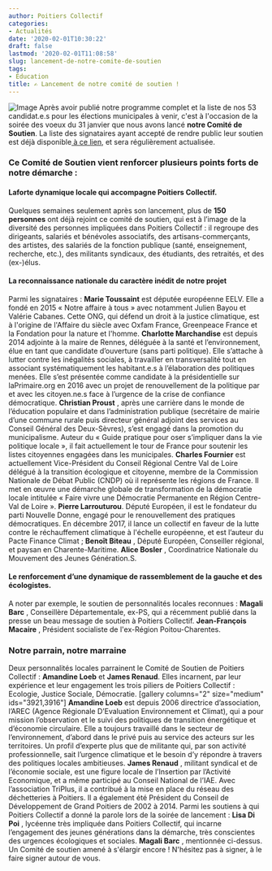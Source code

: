 ```yaml
---
author: Poitiers Collectif
categories:
- Actualités
date: '2020-02-01T10:30:22'
draft: false
lastmod: '2020-02-01T11:08:58'
slug: lancement-de-notre-comite-de-soutien
tags:
- Éducation
title: ✍️ Lancement de notre comité de soutien !
---
```


![Image](/images/2025/lancement-de-notre-comite-de-soutien/Ils-Elles-Soutiennent_Plan-de-travail-1.jpg)   Après avoir publié notre programme complet et la liste de nos 53 candidat.e.s pour les élections municipales à venir, c'est à l'occasion de la soirée des voeux du 31 janvier que nous avons lancé **notre Comité de Soutien**. La liste des signataires ayant accepté de rendre public leur soutien est déjà disponible[ à ce lien](https://poitierscollectif.fr/je-soutiens/), et sera régulièrement actualisée.  

### Ce Comité de Soutien vient renforcer plusieurs points forts de notre démarche :

#### 

#### La**forte dynamique locale** qui accompagne Poitiers Collectif.

  Quelques semaines seulement après son lancement, plus de **150 personnes** ont déjà rejoint ce comité de soutien, qui est à l’image de la diversité des personnes impliquées dans Poitiers Collectif : il regroupe des dirigeants, salariés et bénévoles associatifs, des artisans-commerçants, des artistes, des salariés de la fonction publique (santé, enseignement, recherche, etc.), des militants syndicaux, des étudiants, des retraités, et des (ex-)élus.  

#### La **reconnaissance nationale** du caractère inédit de notre projet

  Parmi les signataires : **Marie Toussaint** est députée européenne EELV. Elle a fondé en 2015 « Notre affaire à tous » avec notamment Julien Bayou et Valérie Cabanes. Cette ONG, qui défend un droit à la justice climatique, est à l'origine de l'Affaire du siècle avec Oxfam France, Greenpeace France et la Fondation pour la nature et l'homme. **Charlotte Marchandise** est depuis 2014 adjointe à la maire de Rennes, déléguée à la santé et l’environnement, élue en tant que candidate d’ouverture (sans parti politique). Elle s’attache à lutter contre les inégalités sociales, à travailler en transversalité tout en associant systématiquement les habitant.e.s à l’élaboration des politiques menées. Elle s’est présentée comme candidate à la présidentielle sur laPrimaire.org en 2016 avec un projet de renouvellement de la politique par et avec les citoyen.ne.s face à l’urgence de la crise de confiance démocratique. **Christian Proust** , après une carrière dans le monde de l’éducation populaire et dans l’administration publique (secrétaire de mairie d’une commune rurale puis directeur général adjoint des services au Conseil Général des Deux-Sèvres), s’est engagé dans la promotion du municipalisme. Auteur du « Guide pratique pour oser s’impliquer dans la vie politique locale », il fait actuellement le tour de France pour soutenir les listes citoyennes engagées dans les municipales. **Charles Fournier** est actuellement Vice-Président du Conseil Régional Centre Val de Loire délégué à la transition écologique et citoyenne, membre de la Commission Nationale de Débat Public (CNDP) où il représente les régions de France. Il met en œuvre une démarche globale de transformation de la démocratie locale intitulée « Faire vivre une Démocratie Permanente en Région Centre-Val de Loire ». **Pierre Larrouturou**. Député Européen, il est le fondateur du parti Nouvelle Donne, engagé pour le renouvellement des pratiques démocratiques. En décembre 2017, il lance un collectif en faveur de la lutte contre le réchauffement climatique à l'échelle européenne, et est l’auteur du Pacte Finance Climat ; **Benoît Biteau** , Député Européen, Conseiller régional, et paysan en Charente-Maritime. **Alice Bosler** , Coordinatrice Nationale du Mouvement des Jeunes Génération.S.  

#### Le renforcement d’une **dynamique de rassemblement de la gauche et des écologistes.**

  A noter par exemple, le soutien de personnalités locales reconnues : **Magali Barc** , Conseillère Départementale, ex-PS, qui a récemment publié dans la presse un beau message de soutien à Poitiers Collectif. **Jean-François Macaire** , Président socialiste de l'ex-Région Poitou-Charentes.    

### Notre parrain, notre marraine

  Deux personnalités locales parrainent le Comité de Soutien de Poitiers Collectif : **Amandine Loeb** et **James Renaud**. Elles incarnent, par leur expérience et leur engagement les trois piliers de Poitiers Collectif : Ecologie, Justice Sociale, Démocratie. [gallery columns="2" size="medium" ids="3921,3916"] **Amandine Loeb** est depuis 2006 directrice d’association, l’AREC (Agence Régionale D’Evaluation Environnement et Climat), qui a pour mission l’observation et le suivi des politiques de transition énergétique et d’économie circulaire. Elle a toujours travaillé dans le secteur de l’environnement, d’abord dans le privé puis au service des acteurs sur les territoires. Un profil d’experte plus que de militante qui, par son activité professionnelle, sait l’urgence climatique et le besoin d’y répondre à travers des politiques locales ambitieuses. **James Renaud** , militant syndical et de l’économie sociale, est une figure locale de l’Insertion par l’Activité Economique, et a même participé au Conseil National de l’IAE. Avec l’association TriPlus, il a contribué à la mise en place du réseau des déchetteries à Poitiers. Il a également été Président du Conseil de Développement de Grand Poitiers de 2002 à 2014.   Parmi les soutiens à qui Poitiers Collectif a donné la parole lors de la soirée de lancement : **Lisa Di Poi** , lycéenne très impliquée dans Poitiers Collectif, qui incarne l’engagement des jeunes générations dans la démarche, très conscientes des urgences écologiques et sociales. **Magali Barc** , mentionnée ci-dessus.   Un Comité de soutien amené à s'élargir encore ! N'hésitez pas à signer, à le faire signer autour de vous.
